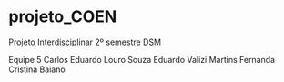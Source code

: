 # projeto_COEN

Projeto Interdisciplinar 2º semestre DSM 

Equipe 5
Carlos Eduardo Louro Souza
Eduardo Valizi Martins
Fernanda Cristina Baiano 

